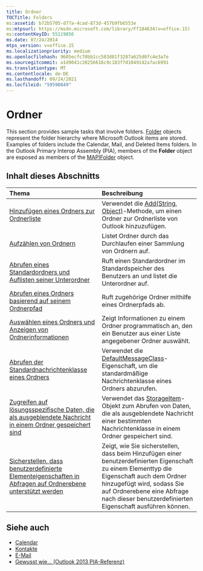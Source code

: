 ```yaml
---
title: Ordner
TOCTitle: Folders
ms:assetid: b72b5705-d77a-4cad-873d-457b9fb6553e
ms:mtpsurl: https://msdn.microsoft.com/library/Ff184634(v=office.15)
ms:contentKeyID: 55119856
ms.date: 07/24/2014
mtps_version: v=office.15
ms.localizationpriority: medium
ms.openlocfilehash: 9605ecfc70bb1cc583d81f3287a625d0fc4e3a7e
ms.sourcegitcommit: a1d9041c20256616c9c183f7d1049142a7ac6991
ms.translationtype: MT
ms.contentlocale: de-DE
ms.lasthandoff: 09/24/2021
ms.locfileid: "59590849"
---
```

# <a name="folders"></a>Ordner

This section provides sample tasks that involve folders. [Folder](https://msdn.microsoft.com/library/bb645774\(v=office.15\)) objects represent the folder hierarchy where Microsoft Outlook items are stored. Examples of folders include the Calendar, Mail, and Deleted Items folders. In the Outlook Primary Interop Assembly (PIA), members of the **Folder** object are exposed as members of the [MAPIFolder](https://msdn.microsoft.com/library/bb624369\(v=office.15\)) object.

## <a name="in-this-section"></a>Inhalt dieses Abschnitts

|Thema|Beschreibung|
|:----|:----------|
|[Hinzufügen eines Ordners zur Ordnerliste](how-to-add-a-folder-to-the-folder-list.md) |Verwendet die [Add(String, Object)](https://msdn.microsoft.com/library/bb645065\(v=office.15\))-Methode, um einen Ordner zur Ordnerliste von Outlook hinzuzufügen.|
|[Aufzählen von Ordnern](how-to-enumerate-folders.md)  |Listet Ordner durch das Durchlaufen einer Sammlung von Ordnern auf.|
|[Abrufen eines Standardordners und Auflisten seiner Unterordner](how-to-get-a-default-folder-and-enumerate-its-subfolders.md) |Ruft einen Standardordner im Standardspeicher des Benutzers an und listet die Unterordner auf.|
|[Abrufen eines Ordners basierend auf seinem Ordnerpfad](how-to-get-a-folder-based-on-its-folder-path.md)  |Ruft zugehörige Ordner mithilfe eines Ordnerpfads ab.|
|[Auswählen eines Ordners und Anzeigen von Ordnerinformationen](how-to-select-a-folder-and-display-folder-information.md)  |Zeigt Informationen zu einem Ordner programmatisch an, den ein Benutzer aus einer Liste angegebener Ordner auswählt.|
|[Abrufen der Standardnachrichtenklasse eines Ordners](how-to-get-the-default-message-class-of-a-folder.md)  |Verwendet die [DefaultMessageClass](https://msdn.microsoft.com/library/bb646541\(v=office.15\))-Eigenschaft, um die standardmäßige Nachrichtenklasse eines Ordners abzurufen.|
|[Zugreifen auf lösungsspezifische Daten, die als ausgeblendete Nachricht in einem Ordner gespeichert sind](how-to-access-solution-specific-data-stored-as-a-hidden-message-in-a-folder.md)  |Verwendet das [StorageItem](https://msdn.microsoft.com/library/bb623436\(v=office.15\))-Objekt zum Abrufen von Daten, die als ausgeblendete Nachricht einer bestimmten Nachrichtenklasse in einem Ordner gespeichert sind.|
|[Sicherstellen, dass benutzerdefinierte Elementeigenschaften in Abfragen auf Ordnerebene unterstützt werden](how-to-ensure-that-custom-item-properties-are-supported-in-folder-level-queries.md) |Zeigt, wie Sie sicherstellen, dass beim Hinzufügen einer benutzerdefinierten Eigenschaft zu einem Elementtyp die Eigenschaft auch dem Ordner hinzugefügt wird, sodass Sie auf Ordnerebene eine Abfrage nach dieser benutzerdefinierten Eigenschaft ausführen können.|

## <a name="see-also"></a>Siehe auch

- [Calendar](calendar.md)
- [Kontakte](contacts.md)
- [E-Mail](mail.md)
- [Gewusst wie... (Outlook 2013 PIA-Referenz)](how-do-i-outlook-2013-pia-reference.md)

